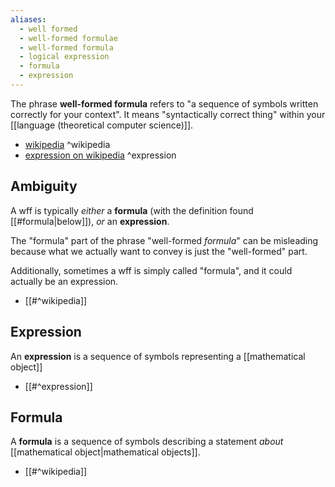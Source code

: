 ```yaml
---
aliases:
  - well formed
  - well-formed formulae
  - well-formed formula
  - logical expression
  - formula
  - expression
---
```

The phrase **well-formed formula** refers to "a sequence of symbols written correctly for your context".
It means "syntactically correct thing" within your [[language (theoretical computer science)]].

- [wikipedia](https://en.wikipedia.org/wiki/Well-formed_formula) ^wikipedia
- [expression on wikipedia](https://en.wikipedia.org/wiki/Expression_(mathematics)) ^expression

## Ambiguity

A wff is typically _either_ a **formula** (with the definition found [[#formula|below]]), _or_ an **expression**.

The "formula" part of the phrase "well-formed _formula_" can be misleading because what we actually want to convey is just the "well-formed" part.

Additionally, sometimes a wff is simply called "formula", and it could actually be an expression.

- [[#^wikipedia]]

## Expression

An **expression** is a sequence of symbols representing a [[mathematical object]]

- [[#^expression]]

## Formula

A **formula** is a sequence of symbols describing a statement _about_ [[mathematical object|mathematical objects]].

- [[#^wikipedia]]